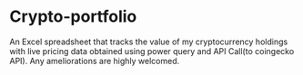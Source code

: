 # Crypto-portfolio
An Excel spreadsheet that tracks the value of my cryptocurrency holdings with live pricing data obtained using power query and API Call(to coingecko API).
Any ameliorations are highly welcomed.

